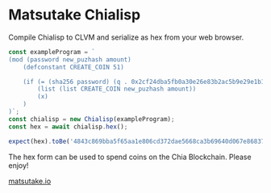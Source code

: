 # Matsutake Chialisp

Compile Chialisp to CLVM and serialize as hex from your web browser.

```TypeScript
const exampleProgram = `
(mod (password new_puzhash amount)
    (defconstant CREATE_COIN 51)

    (if (= (sha256 password) (q . 0x2cf24dba5fb0a30e26e83b2ac5b9e29e1b161e5c1fa7425e73043362938b9824))
        (list (list CREATE_COIN new_puzhash amount))
        (x)
    )
)`;
const chialisp = new Chialisp(exampleProgram);
const hex = await chialisp.hex();

expect(hex).toBe('4843c869bba5f65aa1e806cd372dae5668ca3b69640d067e86837ca96b324e71');
```

The hex form can be used to spend coins on the Chia Blockchain. Please enjoy!

[matsutake.io](https://www.matsutake.io)